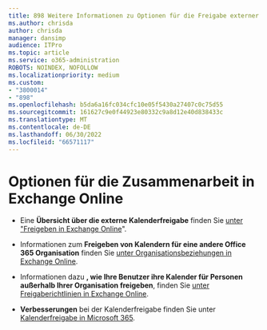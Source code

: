 ```yaml
---
title: 898 Weitere Informationen zu Optionen für die Freigabe externer Kalender
ms.author: chrisda
author: chrisda
manager: dansimp
audience: ITPro
ms.topic: article
ms.service: o365-administration
ROBOTS: NOINDEX, NOFOLLOW
ms.localizationpriority: medium
ms.custom:
- "3800014"
- "898"
ms.openlocfilehash: b5da6a16fc034cfc10e05f5430a27407c0c75d55
ms.sourcegitcommit: 161627c9e0f44923e80332c9a8d12e40d838433c
ms.translationtype: MT
ms.contentlocale: de-DE
ms.lasthandoff: 06/30/2022
ms.locfileid: "66571117"
---
```

# <a name="exchange-online-collaboration-options"></a>Optionen für die Zusammenarbeit in Exchange Online

- Eine **Übersicht über die externe Kalenderfreigabe** finden Sie [unter "Freigeben in Exchange Online](https://technet.microsoft.com/library/jj916670%28v=exchg.150%29.aspx)".

- Informationen zum **Freigeben von Kalendern für eine andere Office 365 Organisation** finden Sie [unter Organisationsbeziehungen in Exchange Online](https://technet.microsoft.com/library/jj916658%28v=exchg.150%29.aspx).

- Informationen dazu **, wie Ihre Benutzer ihre Kalender für Personen außerhalb Ihrer Organisation freigeben**, finden Sie [unter Freigaberichtlinien in Exchange Online](https://technet.microsoft.com/library/jj916673%28v=exchg.150%29.aspx).

- **Verbesserungen** bei der Kalenderfreigabe finden Sie unter [Kalenderfreigabe in Microsoft 365](https://support.microsoft.com/office/calendar-sharing-in-microsoft-365-b576ecc3-0945-4d75-85f1-5efafb8a37b4).
